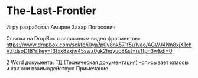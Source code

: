 # The-Last-Frontier

Игру разработал Амирян Захар Погосович

Ссылка на DropBox с записаным видео фрагментом:
https://www.dropbox.com/scl/fo/i0ya7p0y8nk571f5u1vao/AGWJ4Nn8xjX1chVZtdspD18?rlkey=f3fxx8zxjw45swz0gk2hqyuc8&st=rs1fpn3w&dl=0

2 Word документа:
ТД (Техническая документация) -описывает классы и как они взаимодействую
Примечание 